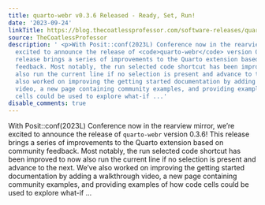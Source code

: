```yaml
---
title: quarto-webr v0.3.6 Released - Ready, Set, Run!
date: '2023-09-24'
linkTitle: https://blog.thecoatlessprofessor.com/software-releases/quarto/quarto-webr/0.3.6-ready-set-run/
source: TheCoatlessProfessor
description: ' <p>With Posit::conf(2023L) Conference now in the rearview mirror, we’re
  excited to announce the release of <code>quarto-webr</code> version 0.3.6! This
  release brings a series of improvements to the Quarto extension based on community
  feedback. Most notably, the run selected code shortcut has been improved to now
  also run the current line if no selection is present and advance to the next. We’ve
  also worked on improving the getting started documentation by adding a walkthrough
  video, a new page containing community examples, and providing examples of how code
  cells could be used to explore what-if ...'
disable_comments: true
---
```

 <p>With Posit::conf(2023L) Conference now in the rearview mirror, we’re excited to announce the release of <code>quarto-webr</code> version 0.3.6! This release brings a series of improvements to the Quarto extension based on community feedback. Most notably, the run selected code shortcut has been improved to now also run the current line if no selection is present and advance to the next. We’ve also worked on improving the getting started documentation by adding a walkthrough video, a new page containing community examples, and providing examples of how code cells could be used to explore what-if ...